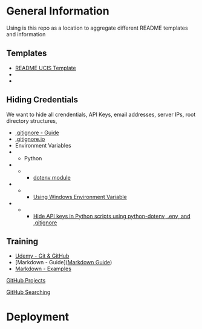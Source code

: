 # General Information
Using is this repo as a location to aggregate different README templates and information

## Templates
- [README UCIS Template](https://github.com/Ulster-County-Information-Services/General-Information/blob/main/README%20Templates/README_UCIS_Template.md)
-
-

## Hiding Credentials
We want to hide all crendentials, API Keys, email addresses, server IPs, root directory structures,
- [.gitignore - Guide](https://ulstercounty.udemy.com/course/git-github-practical-guide/learn/lecture/28082344#overview)
- [.gitignore.io](https://www.toptal.com/developers/gitignore/)
- Environment Variables
- - Python
- - - [dotenv module](https://pypi.org/project/python-dotenv/)
- - - [Using Windows Environment Variable](https://www.youtube.com/watch?v=IolxqkL7cD8)
- - - [Hide API keys in Python scripts using python-dotenv, .env, and .gitignore](https://www.youtube.com/watch?v=YdgIWTYQ69A)

## Training
 - [Udemy - Git & GitHub](https://ulstercounty.udemy.com/course/git-github-practical-guide/learn/lecture/28082344#overview)
 - [Markdown - Guide]([Markdown Guide](https://ulstercounty.udemy.com/course/git-github-practical-guide/learn/lecture/28082344#overview))
 - [Markdown - Examples](./Guides/Markdown.md)


[GitHub Projects](https://docs.github.com/en/issues/trying-out-the-new-projects-experience)

[GitHub Searching](https://docs.github.com/en/enterprise-server@3.4/search-github/getting-started-with-searching-on-github/about-searching-on-github)


# Deployment
